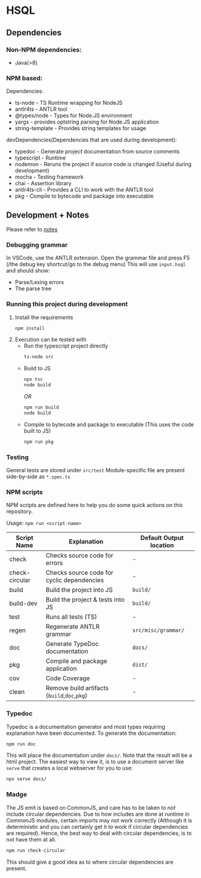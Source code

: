 # HSQL

## Dependencies

### Non-NPM dependencies:

-   Java(>8)

### NPM based:

Dependencies:

-   ts-node - TS Runtime wrapping for NodeJS
-   antlr4ts - ANTLR tool
-   @types/node - Types for Node.JS environment
-   yargs - provides optstring parsing for Node.JS application
-   string-template - Provides string templates for usage

devDependencies(Dependencies that are used during development):

-   typedoc - Generate project documentation from source comments
-   typescript - Runtime
-   nodemon - Reruns the project if source code is changed (Useful during development)
-   mocha - Testing framework
-   chai - Assertion library
-   antlr4ts-cli - Provides a CLI to work with the ANTLR tool
-   pkg - Compile to bytecode and package into executable


## Development + Notes

Please refer to [notes](notes/index.md)
### Debugging grammar

In VSCode, use the ANTLR extension.
Open the grammar file and press F5 (/the debug key shortcut/go to the debug menu)
This will use `input.hsql` and should show:

-   Parse/Lexing errors
-   The parse tree

### Running this project during development

1. Install the requirements
    ```bash
    npm install
    ```
2. Execution can be tested with
    - Run the typescript project directly
        ```bash
        ts-node src
        ```
    - Build to JS
        ```bash
        npx tsc
        node build
        ```
        _OR_
        ```bash
        npm run build
        node build
        ```
    - Compile to bytecode and package to executable (This uses the code built to JS)
        ```bash
        npm run pkg
        ```

### Testing

General tests are stored under `src/test`
Module-specific file are present side-by-side as `*.spec.ts`

### NPM scripts

NPM scripts are defined here to help you do some quick actions on this repository.

Usage: `npm run <script-name>`

| Script Name    | Explanation                                  | Default Output location |
| -------------- | -------------------------------------------- | ----------------------- |
| check          | Checks source code for errors                | -                       |
| check-circular | Checks source code for cyclic dependencies   | -                       |
| build          | Build the project into JS                    | `build/`                |
| build-dev      | Build the project & tests into JS            | `build/`                |
| test           | Runs all tests (TS)                          | -                       |
| regen          | Regenerate ANTLR grammar                     | `src/misc/grammar/`     |
| doc            | Generate TypeDoc documentation               | `docs/`                 |
| pkg            | Compile and package application              | `dist/`                 |
| cov            | Code Coverage                                | -                       |
| clean          | Remove build artifacts (`build`,`doc`,`pkg`) | -                       |

### Typedoc

Typedoc is a documentation generator and most types requiring explanation have been documented.
To generate the documentation:

```sh
npm run doc
```

This will place the documentation under `docs/`.
Note that the result will be a html project. The easiest way to view it, is to use a document server like `serve` that creates a local webserver for you to use:

```sh
npx serve docs/
```
### Madge

The JS emit is based on CommonJS, and care has to be taken to *not* include circular dependencies. Due to how includes are done at runtime in CommonJS modules, certain imports may not work correctly (Although it is deterministic and you can certainly get it to work if circular dependencies are required). Hence, the best way to deal with circular dependencies, is to not have them at all. 
```sh
npm run check-circular
```
This should give a good idea as to where circular dependencies are present.